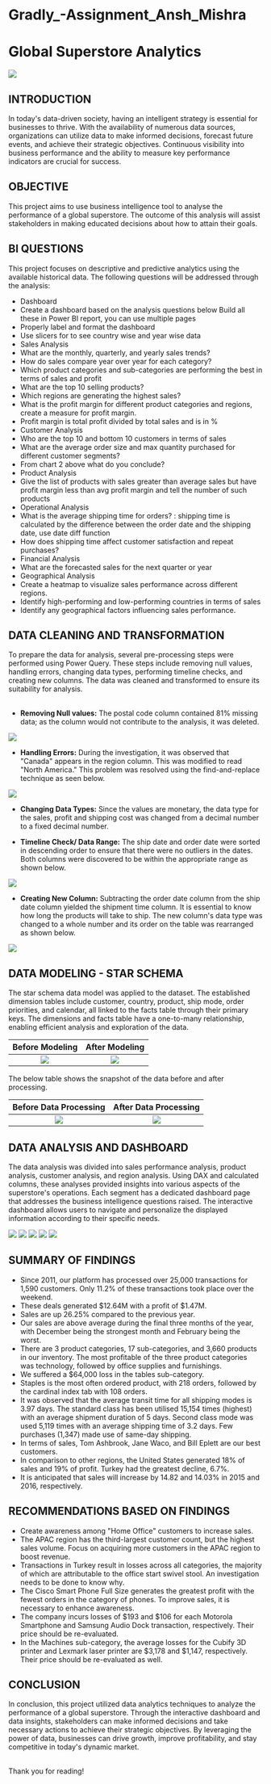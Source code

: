 # Gradly_-Assignment_Ansh_Mishra

# Global Superstore Analytics
![](pexels-karolina-grabowska-5632398.jpg)

## INTRODUCTION
In today's data-driven society, having an intelligent strategy is essential for businesses to thrive. With the availability of numerous data sources, organizations can utilize data to make informed decisions, forecast future events, and achieve their strategic objectives. Continuous visibility into business performance and the ability to measure key performance indicators are crucial for success.

## OBJECTIVE
This project aims to use business intelligence tool to analyse the performance of a global superstore. The outcome of this analysis will assist stakeholders in making educated decisions about how to attain their goals.


## BI QUESTIONS
This project focuses on descriptive and predictive analytics using the available historical data. The following questions will be addressed through the analysis:
*	Dashboard
*	Create a dashboard based on the analysis questions below Build all these in Power BI report, you can use multiple pages
*	Properly label and format the dashboard
*	Use slicers for to see country wise and year wise data
*	Sales Analysis
*	What are the monthly, quarterly, and yearly sales trends?
*	How do sales compare year over year for each category?
*	Which product categories and sub-categories are performing the 
best in terms of sales and profit
* What are the top 10 selling products?
* Which regions are generating the highest sales?
* What is the profit margin for different product categories and 
regions, create a measure for profit margin.
* Profit margin is total profit divided by total sales and is in %
* Customer Analysis
* Who are the top 10 and bottom 10 customers in terms of sales
* What are the average order size and max quantity purchased for 
different customer segments?
* From chart 2 above what do you conclude?
* Product Analysis
* Give the list of products with sales greater than average sales but have profit margin less than avg profit margin and tell the number of such products
* Operational Analysis
* What is the average shipping time for orders? : shipping time is calculated by the difference between the order date and the 
shipping date, use date diff function
* How does shipping time affect customer satisfaction and repeat purchases?
* Financial Analysis
* What are the forecasted sales for the next quarter or year
* Geographical Analysis
* Create a heatmap to visualize sales performance across different 
regions.
* Identify high-performing and low-performing countries in terms of 
sales
* Identify any geographical factors influencing sales performance.

## DATA CLEANING AND TRANSFORMATION
To prepare the data for analysis, several pre-processing steps were performed using Power Query. These steps include removing null values, handling errors, changing data types, performing timeline checks, and creating new columns. The data was cleaned and transformed to ensure its suitability for analysis. <br>
<br>
* __Removing Null values:__ The postal code column contained 81% missing data; as the column would not contribute to the analysis, it was deleted. <br>
 
![](null.PNG)

* **Handling Errors:** During the investigation, it was observed that "Canada" appears in the region column. This was modified to read "North America." This problem was resolved using the find-and-replace technique as seen below. <br>

![](re_canada.PNG)

* **Changing Data Types:** Since the values are monetary, the data type for the sales, profit and shipping cost was changed from a decimal number to a fixed decimal number.

* **Timeline Check/ Data Range:** The ship date and order date were sorted in descending order to ensure that there were no outliers in the dates. Both columns were discovered to be within the appropriate range as shown below.

![](date_sort.PNG)
* **Creating New Column:** Subtracting the order date column from the ship date column yielded the shipment time column. It is essential to know how long the products will take to ship. The new column's data type was changed to a whole number and its order on the table was rearranged as shown below.

![](re_ship_time.PNG)


## DATA MODELING - STAR SCHEMA
The star schema data model was applied to the dataset. The established dimension tables include customer, country, product, ship mode, order priorities, and calendar, all linked to the facts table through their primary keys. The dimensions and facts table have a one-to-many relationship, enabling efficient analysis and exploration of the data.

Before Modeling           | After Modeling
:-------------------------:| :-----------------------:
![](before_model.PNG)       | ![](after_model.PNG)

The below table shows the snapshot of the data before and after processing.

Before Data Processing | After Data Processing
:-------------------------:| :-----------------------:
![](first_view.PNG)  |  ![](after_processing.png)

## DATA ANALYSIS AND DASHBOARD
The data analysis was divided into sales performance analysis, product analysis, customer analysis, and region analysis. Using DAX and calculated columns, these analyses provided insights into various aspects of the superstore's operations. Each segment has a dedicated dashboard page that addresses the business intelligence questions raised. The interactive dashboard allows users to navigate and personalize the displayed information according to their specific needs.


![](sales.PNG) 
![](products.jpg)
![](customers.jpg)
![](region.jpg)
![](profit-loss.jpg)

## SUMMARY OF FINDINGS

* Since 2011, our platform has processed over 25,000 transactions for 1,590 customers. Only 11.2% of these transactions took place over the weekend.
* These deals generated $12.64M with a profit of $1.47M.
* Sales are up 26.25%  compared to the previous year. 
* Our sales are above average during the final three months of the year, with December being the strongest month and February being the worst.
* There are 3 product categories, 17 sub-categories, and 3,660 products in our inventory. The most profitable of the three product categories was technology, followed by office supplies and furnishings. 
* We suffered a $64,000 loss in the tables sub-category. 
* Staples is the most often ordered product, with 218 orders, followed by the cardinal index tab with 108 orders. 
* It was observed that the average transit time for all shipping modes is 3.97 days. The standard class has been utilised 15,154 times (highest) with an average shipment duration of 5 days. Second class mode was used 5,119 times with an average shipping time of 3.2 days. Few purchases (1,347) made use of same-day shipping. 
* In terms of sales, Tom Ashbrook, Jane Waco, and Bill Eplett are our best customers. 
* In comparison to other regions, the United States generated 18% of sales and 19% of profit. Turkey had the greatest decline, 6.7%.
* It is anticipated that sales will increase by 14.82 and 14.03% in 2015 and 2016, respectively. 

## RECOMMENDATIONS BASED ON FINDINGS

* Create awareness among "Home Office" customers to increase sales.
* The APAC region has the third-largest customer count, but the highest sales volume. Focus on acquiring more customers in the APAC region to boost revenue. 
* Transactions in Turkey result in losses across all categories, the majority of which are attributable to the office start swivel stool. An investigation needs to be done to know why.
* The Cisco Smart Phone Full Size generates the greatest profit with the fewest orders in the category of phones. To improve sales, it is necessary to enhance awareness. 
* The company incurs losses of $193 and $106 for each Motorola Smartphone and Samsung Audio Dock transaction, respectively. Their price should be re-evaluated.
* In the Machines sub-category, the average losses for the Cubify 3D printer and Lexmark laser printer are $3,178 and $1,147, respectively. Their price should be re-evaluated as well.


## CONCLUSION
In conclusion, this project utilized data analytics techniques to analyze the performance of a global superstore. Through the interactive dashboard and data insights, stakeholders can make informed decisions and take necessary actions to achieve their strategic objectives. By leveraging the power of data, businesses can drive growth, improve profitability, and stay competitive in today's dynamic market.
<br>


<br>
Thank you for reading!
